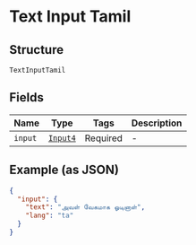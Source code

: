 
# Text Input Tamil

## Structure

`TextInputTamil`

## Fields

| Name | Type | Tags | Description |
|  --- | --- | --- | --- |
| `input` | [`Input4`](/fl-python/doc/models/input-4.md) | Required | - |

## Example (as JSON)

```json
{
  "input": {
    "text": "அவள் வேகமாக ஓடினாள்",
    "lang": "ta"
  }
}
```

